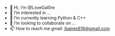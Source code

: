 - 👋 Hi, I’m @LoveGal0re
- 👀 I’m interested in ...
- 🌱 I’m currently learning Python & C++
- 💞️ I’m looking to collaborate on ...
- 📫 How to reach me 
     gmail: jbaires616@gmail.com

<!---
LoveGal0re/LoveGal0re is a ✨ special ✨ repository because its `README.md` (this file) appears on your GitHub profile.
You can click the Preview link to take a look at your changes.
--->
